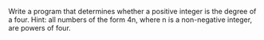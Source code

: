 Write a program that determines whether a positive integer is the degree of a four.
Hint: all numbers of the form 4n, where n is a non-negative integer, are powers of four.
